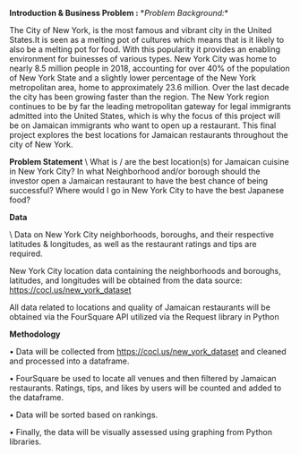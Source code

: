 **Introduction & Business Problem :**
  \**Problem Background:**

  The City of New York, is the most famous and vibrant city in the United States.It is seen as a melting pot of cultures which means that is it likely to also be a melting pot for food.
With this popularity it provides an enabling environment for buinesses of various types.
New York City was home to nearly 8.5 million people in 2018, accounting for over 40% of the population of New York State and a slightly lower percentage of the New York metropolitan area, home to approximately 23.6 million.
Over the last decade the city has been growing faster than the region. The New York region continues to be by far the leading metropolitan gateway for legal immigrants admitted into the United States, which is why the focus of this project will be on Jamaican immigrants who want to open up a restaurant.
This final project explores the best locations for Jamaican restaurants throughout the city of New York.

**Problem Statement**
 \ What is / are the best location(s) for Jamaican cuisine in New York City? In what Neighborhood and/or borough should the investor open a Jamaican restaurant to have the best chance of being successful? Where would I go in New York City to have the best Japanese food?

**Data**

 \ Data on New York City neighborhoods, boroughs, and their respective latitudes & longitudes,  as well as the restaurant ratings and tips are required.

New York City location data containing the neighborhoods and boroughs, latitudes, and longitudes will be obtained from the data source: https://cocl.us/new_york_dataset

All data related to locations and quality of Jamaican restaurants will be obtained via the FourSquare API utilized via the Request library in Python

**Methodology**

• Data will be collected from https://cocl.us/new_york_dataset and cleaned and processed into a dataframe.

• FourSquare be used to locate all venues and then filtered by Jamaican restaurants. Ratings, tips, and likes by users will be counted and added to the dataframe.

• Data will be sorted based on rankings.

• Finally, the data will be visually assessed using graphing from Python libraries.
